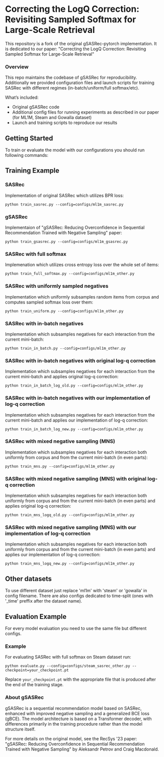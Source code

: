 # Correcting the LogQ Correction: Revisiting Sampled Softmax for Large-Scale Retrieval

This repository is a fork of the original gSASRec-pytorch implementation. It is dedicated to our paper: "Correcting the LogQ Correction: Revisiting Sampled Softmax for Large-Scale Retrieval"

### Overview
This repo maintains the codebase of gSASRec for reproducibility. Additionally we provided configuration files and launch scripts for training SASRec with different regimes (in-batch/uniform/full softmax/etc).

What’s included:
- Original gSASRec code
- Additional config files for running experiments as described in our paper (for ML1M, Steam and Gowalla dataset)
- Launch and training scripts to reproduce our results

## Getting Started

To train or evaluate the model with our configurations you should run following commands:


## Training Example

### SASRec

Implementation of original SASRec which utilizes BPR loss:
```
python train_sasrec.py --config=configs/ml1m_sasrec.py
```

### gSASRec
Implementaion of "gSASRec: Reducing Overconfidence in Sequential Recommendation Trained with Negative Sampling" paper:
```
python train_gsasrec.py --config=configs/ml1m_gsasrec.py
```

### SASRec with full softmax
Implemenation which utilizes cross entropy loss over the whole set of items:
```
python train_full_softmax.py --config=configs/ml1m_other.py 
```

### SASRec with uniformly sampled negatives
Implementation which uniformly subsamples random items from corpus and computes sampled softmax loss over them:
```
python train_uniform.py --config=configs/ml1m_other.py 
```

### SASRec with in-batch negatives
Implementation which subsamples negatives for each interaction from the current mini-batch:
```
python train_in_batch.py --config=configs/ml1m_other.py 
```

### SASRec with in-batch negatives with original log-q correction
Implementation which subsamples negatives for each interaction from the current mini-batch and applies original log-q correction:
```
python train_in_batch_log_old.py --config=configs/ml1m_other.py 
```

### SASRec with in-batch negatives with our implementation of log-q correction
Implementation which subsamples negatives for each interaction from the current mini-batch and applies our implementation of log-q correction:
```
python train_in_batch_log_new.py --config=configs/ml1m_other.py 
```

### SASRec with mixed negative sampling (MNS)
Implementation which subsamples negatives for each interaction both uniformly from corpus and from the current mini-batch (in even parts):
```
python train_mns.py --config=configs/ml1m_other.py 
```

### SASRec with mixed negative sampling (MNS) with original log-q correction
Implementation which subsamples negatives for each interaction both uniformly from corpus and from the current mini-batch (in even parts) and applies original log-q correction:
```
python train_mns_logq_old.py --config=configs/ml1m_other.py 
```

### SASRec with mixed negative sampling (MNS) with our implementation of log-q correction
Implementation which subsamples negatives for each interaction both uniformly from corpus and from the current mini-batch (in even parts) and applies our implementation of log-q correction:
```
python train_mns_logq_new.py --config=configs/ml1m_other.py 
```

## Other datasets

To use different dataset just replace 'ml1m' with 'steam' or 'gowalla' in config filename.
There are also configs dedicated to time-split (ones with '_time' preffix after the dataset name).


## Evaluation Example

For every model evaluation you need to use the same file but different configs.

### Example

For evaluating SASRec with full softmax on Steam dataset run:
```
python evaluate.py --config=configs/steam_sasrec_other.py --checkpoint=your_checkpoint.pt
```
Replace `your_checkpoint.pt` with the appropriate file that is produced after the end of the training stage.


### About gSASRec

gSASRec is a sequential recommendation model based on SASRec, enhanced with improved negative sampling and a generalized BCE loss (gBCE). 
The model architecture is based on a Transformer decoder, with differences primarily in the training procedure rather than the model structure itself.

For more details on the original model, see the RecSys '23 paper:
"gSASRec: Reducing Overconfidence in Sequential Recommendation Trained with Negative Sampling" by Aleksandr Petrov and Craig Macdonald.
